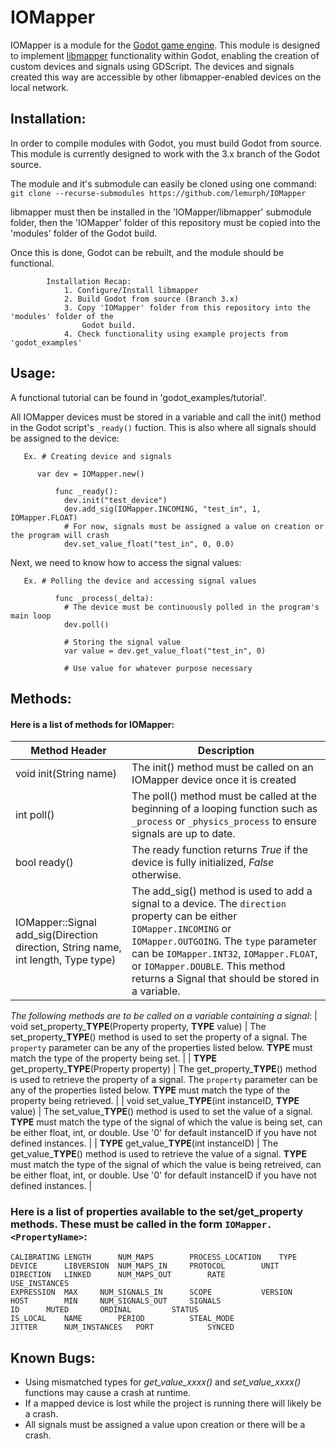 # IOMapper

IOMapper is a module for the [Godot game engine](https://github.com/godotengine/godot). This module is designed to implement [libmapper](https://github.com/libmapper/libmapper) functionality within Godot, enabling the creation of custom devices and signals using GDScript. The devices and signals created this way are accessible by other libmapper-enabled devices on the local network.

## Installation:
In order to compile modules with Godot, you must build Godot from source. This module is
currently designed to work with the 3.x branch of the Godot source. 

The module and it's submodule can easily be cloned using one command: `git clone --recurse-submodules https://github.com/lemurph/IOMapper`

libmapper must then be installed in the 'IOMapper/libmapper' submodule folder, then the 'IOMapper' folder of this repository must be copied into the 'modules' folder of the Godot build.

Once this is done, Godot can be rebuilt, and the module should be functional.

            Installation Recap:
                1. Configure/Install libmapper
                2. Build Godot from source (Branch 3.x)
                3. Copy 'IOMapper' folder from this repository into the 'modules' folder of the 
                    Godot build.
                4. Check functionality using example projects from 'godot_examples'

## Usage:

A functional tutorial can be found in 'godot_examples/tutorial'.

All IOMapper devices must be stored in a variable and call the init() method in the Godot script's `_ready()` fuction. This is also where all signals should be assigned to the device:
    	      
	   Ex. # Creating device and signals     
            
  	      var dev = IOMapper.new()
              
              func _ready():
                dev.init("test_device")
                dev.add_sig(IOMapper.INCOMING, "test_in", 1, IOMapper.FLOAT)
                # For now, signals must be assigned a value on creation or the program will crash
                dev.set_value_float("test_in", 0, 0.0)
    
Next, we need to know how to access the signal values:
    	
	   Ex. # Polling the device and accessing signal values

              func _process(_delta):
                # The device must be continuously polled in the program's main loop
                dev.poll()

                # Storing the signal value
                var value = dev.get_value_float("test_in", 0)

                # Use value for whatever purpose necessary


## Methods:

#### Here is a list of methods for IOMapper:
| Method Header | Description  |
|------------------|--------------|
| void init(String name)  | The init() method must be called on an IOMapper device once it is created |
| int poll()  | The poll() method must be called at the beginning of a looping function such as `_process` or `_physics_process` to ensure signals are up to date.  |
| bool ready()  | The ready function returns *True* if the device is fully initialized, *False* otherwise. |
| IOMapper::Signal add_sig(Direction direction, String name, int length, Type type)  | The add_sig() method is used to add a signal to a device. The `direction` property can be either `IOMapper.INCOMING` or `IOMapper.OUTGOING`. The `type` parameter can be `IOMapper.INT32`, `IOMapper.FLOAT`, or `IOMapper.DOUBLE`. This method returns a Signal that should be stored in a variable.|
_The following methods are to be called on a variable containing a signal_:
| void set_property_**TYPE**(Property property, **TYPE** value)  | The set_property_**TYPE**() method is used to set the property of a signal. The `property` parameter can be any of the properties listed below. **TYPE** must match the type of the property being set. |
| **TYPE** get_property_**TYPE**(Property property)  | The get_property_**TYPE**() method is used to retrieve the property of a signal. The `property` parameter can be any of the properties listed below. **TYPE** must match the type of the property being retrieved. |
| void set_value_**TYPE**(int instanceID, **TYPE** value)  | The set_value_**TYPE**() method is used to set the value of a signal. **TYPE** must match the type of the signal of which the value is being set, can be either float, int, or double. Use '0' for default instanceID if you have not defined instances. |
| **TYPE** get_value_**TYPE**(int instanceID) | The get_value_**TYPE**() method is used to retrieve the value of a signal. **TYPE** must match the type of the signal of which the value is being retreived, can be either float, int, or double. Use '0' for default instanceID if you have not defined instances. |

### Here is a list of properties available to the set/get_property methods. These must be called in the form `IOMapper.<PropertyName>`:

```
CALIBRATING	LENGTH		NUM_MAPS		PROCESS_LOCATION	TYPE
DEVICE		LIBVERSION	NUM_MAPS_IN		PROTOCOL		UNIT
DIRECTION	LINKED		NUM_MAPS_OUT		RATE			USE_INSTANCES
EXPRESSION	MAX		NUM_SIGNALS_IN		SCOPE			VERSION
HOST		MIN		NUM_SIGNALS_OUT		SIGNALS			
ID		MUTED		ORDINAL			STATUS			
IS_LOCAL	NAME		PERIOD			STEAL_MODE			
JITTER		NUM_INSTANCES	PORT			SYNCED			
```


## Known Bugs:
   - Using mismatched types for *get_value_xxxx()* and *set_value_xxxx()* functions may cause a crash at runtime.
   - If a mapped device is lost while the project is running there will likely be a crash.
   - All signals must be assigned a value upon creation or there will be a crash.

	

